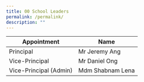 ```yaml
---
title: 00 School Leaders
permalink: /permalink/
description: ""
---
```



| Appointment | Name |
| -------- | -------- |
| Principal    | Mr Jeremy Ang    |
| Vice-Principal    | Mr Daniel Ong   |
| Vice-Principal (Admin)    | Mdm Shabnam Lena     |